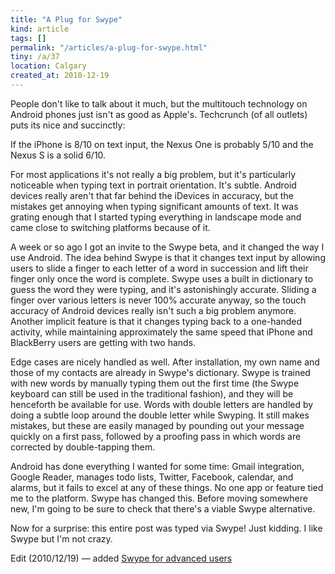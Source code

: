 ```yaml
---
title: "A Plug for Swype"
kind: article
tags: []
permalink: "/articles/a-plug-for-swype.html"
tiny: /a/37
location: Calgary
created_at: 2010-12-19
---
```


People don't like to talk about it much, but the multitouch technology on Android phones just isn't as good as Apple's. Techcrunch (of all outlets) puts its nice and succinctly:

<p class="quote">If the iPhone is 8/10 on text input, the Nexus One is probably 5/10 and the Nexus S is a solid 6/10.</p>

For most applications it's not really a big problem, but it's particularly noticeable when typing text in portrait orientation. It's subtle. Android devices really aren't that far behind the iDevices in accuracy, but the mistakes get annoying when typing significant amounts of text. It was grating enough that I started typing everything in landscape mode and came close to switching platforms because of it.

A week or so ago I got an invite to the Swype beta, and it changed the way I use Android. The idea behind Swype is that it changes text input by allowing users to slide a finger to each letter of a word in succession and lift their finger only once the word is complete. Swype uses a built in dictionary to guess the word they were typing, and it's astonishingly accurate. Sliding a finger over various letters is never 100% accurate anyway, so the touch accuracy of Android devices really isn't such a big problem anymore. Another implicit feature is that it changes typing back to a one-handed activity, while maintaining approximately the same speed that iPhone and BlackBerry users are getting with two hands.

Edge cases are nicely handled as well. After installation, my own name and those of my contacts are already in Swype's dictionary. Swype is trained with new words by manually typing them out the first time (the Swype keyboard can still be used in the traditional fashion), and they will be henceforth be available for use. Words with double letters are handled by doing a subtle loop around the double letter while Swyping. It still makes mistakes, but these are easily managed by pounding out your message quickly on a first pass, followed by a proofing pass in which words are corrected by double-tapping them.

Android has done everything I wanted for some time: Gmail integration, Google Reader, manages todo lists, Twitter, Facebook, calendar, and alarms, but it fails to excel at any of these things. No one app or feature tied me to the platform. Swype has changed this. Before moving somewhere new, I'm going to be sure to check that there's a viable Swype alternative.

Now for a surprise: this entire post was typed via Swype! Just kidding. I like Swype but I'm not crazy.

<span class="addendum">Edit (2010/12/19) &mdash;</span> added [Swype for advanced users](http://mutelight.org/articles/swype-for-advanced-users.html)
